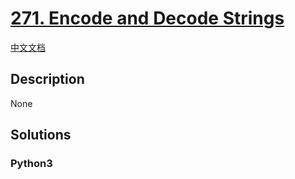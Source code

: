 # [271. Encode and Decode Strings](https://leetcode.com/problems/encode-and-decode-strings)

[中文文档](/leetcode/0200-0299/0271.Encode%20and%20Decode%20Strings/README.md)

## Description

None

## Solutions

<!-- tabs:start -->

### **Python3**

```python

```

<!-- tabs:end -->
